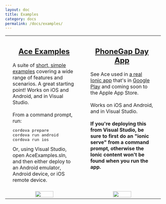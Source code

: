 ```yaml
---
layout: doc
title: Examples
category: docs
permalink: /docs/examples/
---
```


<table>
<tr>
<td width="50%" valign="top" style="padding-left:24px;padding-right:24px">
<h2 align="center"><a href="https://github.com/microsoft/ace/tree/master/examples/AceExamples">Ace Examples</a></h2>
A suite of <a href="https://github.com/microsoft/ace/tree/master/examples/AceExamples">short, simple examples</a> covering a wide range of features and scenarios. A great starting point!
Works on iOS and Android, and in Visual Studio.
<br/><br/>
From a command prompt, run:
<pre>
cordova prepare
cordova run android
cordova run ios
</pre>
Or, using Visual Studio, open AceExamples.sln, and then either deploy to an Android emulator, Android device, or iOS remote device.
<br/><br/>
</td>
<td width="50%" valign="top" style="padding-left:24px;padding-right:24px">
<h2 align="center"><a href="https://github.com/adnathan/PhoneGapDay">PhoneGap Day App</a></h2>
See Ace used in <a href="https://github.com/adnathan/PhoneGapDay">a real Ionic app</a> that's in <a href="https://play.google.com/store/apps/details?id=com.microsoft.phonegapday.sample">Google Play</a> and coming soon to the Apple App Store.
<br/><br/>
Works on iOS and Android, and in Visual Studio.
<br/><br/>
<b>If you're deploying this from Visual Studio, be sure to first do an "ionic serve" from a command prompt, otherwise the Ionic content won't be found when you run the app.</b>
<br/><br/>
</td>
</tr>
<tr>
<td align="center" valign="top">
<a href="https://github.com/microsoft/ace/tree/master/examples/AceExamples">
<img width="50%" src="/ace/assets/images/examples/examples.jpg"/>
</a>
</td>
<td align="center" valign="top">
<a href="https://github.com/adnathan/PhoneGapDay">
<img width="50%" src="/ace/assets/images/examples/pgd.jpg"/>
</a>
</td>
</tr>
</table>
